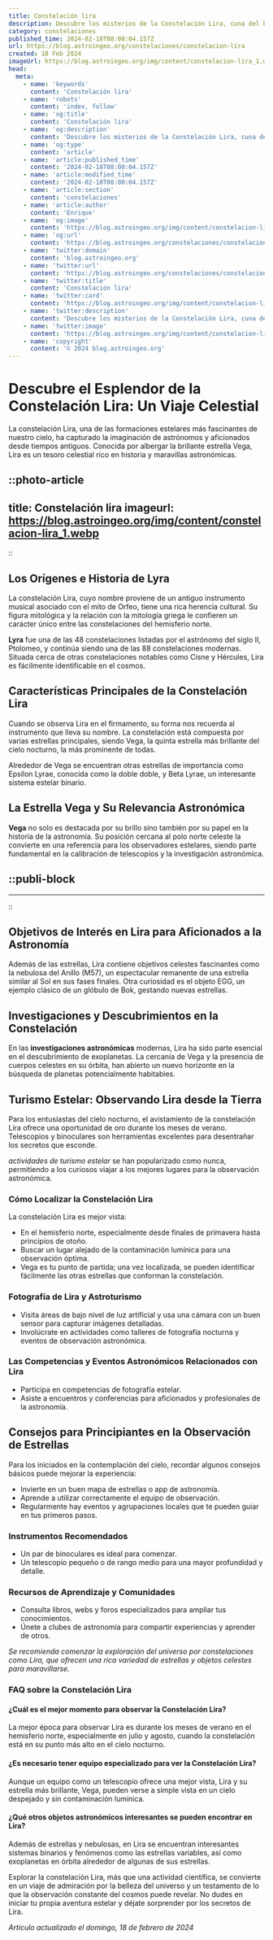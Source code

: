 ```yaml
---
title: Constelación lira
description: Descubre los misterios de la Constelación Lira, cuna del brillante Vega. Historia, mitos y cómo observarla en el cielo nocturno.
category: constelaciones
published_time: 2024-02-18T08:00:04.157Z
url: https://blog.astroingeo.org/constelaciones/constelacion-lira
created: 18 Feb 2024
imageUrl: https://blog.astroingeo.org/img/content/constelacion-lira_1.webp
head:
  meta:
    - name: 'keywords'
      content: 'Constelación lira'
    - name: 'robots'
      content: 'index, follow'
    - name: 'og:title'
      content: 'Constelación lira'
    - name: 'og:description'
      content: 'Descubre los misterios de la Constelación Lira, cuna del brillante Vega. Historia, mitos y cómo observarla en el cielo nocturno.'
    - name: 'og:type'
      content: 'article'
    - name: 'article:published_time'
      content: '2024-02-18T08:00:04.157Z'
    - name: 'article:modified_time'
      content: '2024-02-18T08:00:04.157Z'
    - name: 'article:section'
      content: 'constelaciones'
    - name: 'article:author'
      content: 'Enrique'
    - name: 'og:image'
      content: 'https://blog.astroingeo.org/img/content/constelacion-lira_1.webp'
    - name: 'og:url'
      content: 'https://blog.astroingeo.org/constelaciones/constelacion-lira'
    - name: 'twitter:domain'
      content: 'blog.astroingeo.org'
    - name: 'twitter:url'
      content: 'https://blog.astroingeo.org/constelaciones/constelacion-lira'
    - name: 'twitter:title'
      content: 'Constelación lira'
    - name: 'twitter:card'
      content: 'https://blog.astroingeo.org/img/content/constelacion-lira_1.webp'
    - name: 'twitter:description'
      content: 'Descubre los misterios de la Constelación Lira, cuna del brillante Vega. Historia, mitos y cómo observarla en el cielo nocturno.'
    - name: 'twitter:image'
      content: 'https://blog.astroingeo.org/img/content/constelacion-lira_1.webp'
    - name: 'copyright'
      content: '© 2024 blog.astroingeo.org'
---
```

# Descubre el Esplendor de la Constelación Lira: Un Viaje Celestial

La constelación Lira, una de las formaciones estelares más fascinantes de nuestro cielo, ha capturado la imaginación de astrónomos y aficionados desde tiempos antiguos. Conocida por albergar la brillante estrella Vega, Lira es un tesoro celestial rico en historia y maravillas astronómicas.


::photo-article
---
title: Constelación lira
imageurl: https://blog.astroingeo.org/img/content/constelacion-lira_1.webp
---
::


## Los Orígenes e Historia de Lyra

La constelación Lira, cuyo nombre proviene de un antiguo instrumento musical asociado con el mito de Orfeo, tiene una rica herencia cultural. Su figura mitológica y la relación con la mitología griega le confieren un carácter único entre las constelaciones del hemisferio norte.

**Lyra** fue una de las 48 constelaciones listadas por el astrónomo del siglo II, Ptolomeo, y continúa siendo una de las 88 constelaciones modernas. Situada cerca de otras constelaciones notables como Cisne y Hércules, Lira es fácilmente identificable en el cosmos.

## Características Principales de la Constelación Lira

Cuando se observa Lira en el firmamento, su forma nos recuerda al instrumento que lleva su nombre. La constelación está compuesta por varias estrellas principales, siendo Vega, la quinta estrella más brillante del cielo nocturno, la más prominente de todas. 

Alrededor de Vega se encuentran otras estrellas de importancia como Epsilon Lyrae, conocida como la doble doble, y Beta Lyrae, un interesante sistema estelar binario.

## La Estrella Vega y Su Relevancia Astronómica

**Vega** no solo es destacada por su brillo sino también por su papel en la historia de la astronomía. Su posición cercana al polo norte celeste la convierte en una referencia para los observadores estelares, siendo parte fundamental en la calibración de telescopios y la investigación astronómica.


  ::publi-block
  ---
  ---
  ::
  
  
## Objetivos de Interés en Lira para Aficionados a la Astronomía

Además de las estrellas, Lira contiene objetivos celestes fascinantes como la nebulosa del Anillo (M57), un espectacular remanente de una estrella similar al Sol en sus fases finales. Otra curiosidad es el objeto EGG, un ejemplo clásico de un glóbulo de Bok, gestando nuevas estrellas.

## Investigaciones y Descubrimientos en la Constelación

En las **investigaciones astronómicas** modernas, Lira ha sido parte esencial en el descubrimiento de exoplanetas. La cercanía de Vega y la presencia de cuerpos celestes en su órbita, han abierto un nuevo horizonte en la búsqueda de planetas potencialmente habitables.

## Turismo Estelar: Observando Lira desde la Tierra

Para los entusiastas del cielo nocturno, el avistamiento de la constelación Lira ofrece una oportunidad de oro durante los meses de verano. Telescopios y binoculares son herramientas excelentes para desentrañar los secretos que esconde.

_actividades de turismo estelar_ se han popularizado como nunca, permitiendo a los curiosos viajar a los mejores lugares para la observación astronómica.

### Cómo Localizar la Constelación Lira

La constelación Lira es mejor vista:

- En el hemisferio norte, especialmente desde finales de primavera hasta principios de otoño.
- Buscar un lugar alejado de la contaminación lumínica para una observación óptima.
- Vega es tu punto de partida; una vez localizada, se pueden identificar fácilmente las otras estrellas que conforman la constelación.

### Fotografía de Lira y Astroturismo

- Visita áreas de bajo nivel de luz artificial y usa una cámara con un buen sensor para capturar imágenes detalladas.
- Involúcrate en actividades como talleres de fotografía nocturna y eventos de observación astronómica.

### Las Competencias y Eventos Astronómicos Relacionados con Lira

- Participa en competencias de fotografía estelar.
- Asiste a encuentros y conferencias para aficionados y profesionales de la astronomía.

## Consejos para Principiantes en la Observación de Estrellas

Para los iniciados en la contemplación del cielo, recordar algunos consejos básicos puede mejorar la experiencia:

- Invierte en un buen mapa de estrellas o app de astronomía.
- Aprende a utilizar correctamente el equipo de observación.
- Regularmente hay eventos y agrupaciones locales que te pueden guiar en tus primeros pasos.

### Instrumentos Recomendados

- Un par de binoculares es ideal para comenzar.
- Un telescopio pequeño o de rango medio para una mayor profundidad y detalle.

### Recursos de Aprendizaje y Comunidades

- Consulta libros, webs y foros especializados para ampliar tus conocimientos.
- Únete a clubes de astronomía para compartir experiencias y aprender de otros.

_Se recomienda comenzar la exploración del universo por constelaciones como Lira, que ofrecen una rica variedad de estrellas y objetos celestes para maravillarse._

### FAQ sobre la Constelación Lira

#### ¿Cuál es el mejor momento para observar la Constelación Lira?
La mejor época para observar Lira es durante los meses de verano en el hemisferio norte, especialmente en julio y agosto, cuando la constelación está en su punto más alto en el cielo nocturno.

#### ¿Es necesario tener equipo especializado para ver la Constelación Lira?
Aunque un equipo como un telescopio ofrece una mejor vista, Lira y su estrella más brillante, Vega, pueden verse a simple vista en un cielo despejado y sin contaminación lumínica.

#### ¿Qué otros objetos astronómicos interesantes se pueden encontrar en Lira?
Además de estrellas y nebulosas, en Lira se encuentran interesantes sistemas binarios y fenómenos como las estrellas variables, así como exoplanetas en órbita alrededor de algunas de sus estrellas.

Explorar la constelación Lira, más que una actividad científica, se convierte en un viaje de admiración por la belleza del universo y un testamento de lo que la observación constante del cosmos puede revelar. No dudes en iniciar tu propia aventura estelar y déjate sorprender por los secretos de Lira.

_Artículo actualizado el domingo, 18 de febrero de 2024_